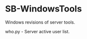 SB-WindowsTools
===============

Windows revisions of server tools. 

who.py - Server active user list.
